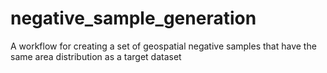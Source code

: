 # negative_sample_generation
A workflow for creating a set of geospatial negative samples that have the same area distribution as a target dataset
